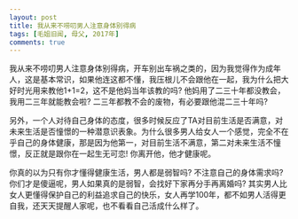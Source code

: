 ```yaml
---
layout: post
title: 我从来不唠叨男人注意身体别得病
tags: [毛姐旧闻, 母父, 2017年]
comments: true
---
```


我从来不唠叨男人注意身体别得病，开车别出车祸之类的，因为我觉得作为成年人，这是基本常识，如果他连这都不懂，我压根儿不会跟他在一起，我为什么把大好时光用来教他1+1=2，这不是他妈当年该教的吗? 他妈用了二三十年都没教会，我用二三年就能教会啦? 二三年都教不会的废物，有必要跟他混二三十年吗?

另外，一个人对待自己身体的态度，很多时候反应了TA对目前生活是否满意，对未来生活是否憧憬的一种潜意识表象。为什么很多男人给女人一个感觉，完全不在乎自己的身体健康，那是因为他第一，对目前生活不满意，第二对未来生活不憧憬，反正就是跟你在一起生无可恋! 你离开他，他才健康呢。

你真的以为只有你才懂得健康生活，男人都是弱智吗? 不注意自己的身体需求吗? 你们才是傻逼呢，男人如果真的是弱智，会找好下家再分手再离婚吗? 其实男人比女人更懂得保护自己的利益追求自己的快乐，女人再学100年，都不如男人活得更自我，还天天提醒人家呢，也不看看自己活成什么样了。
